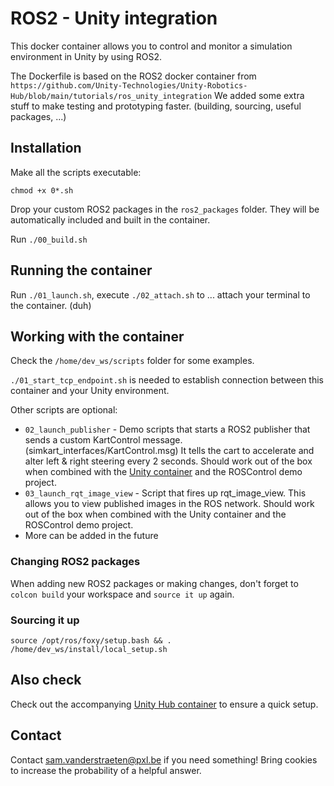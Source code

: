 # ROS2 - Unity integration

This docker container allows you to control and monitor a simulation environment in Unity by using ROS2.

The Dockerfile is based on the ROS2 docker container from ```https://github.com/Unity-Technologies/Unity-Robotics-Hub/blob/main/tutorials/ros_unity_integration```
We added some extra stuff to make testing and prototyping faster. (building, sourcing, useful packages, ...)

## Installation

Make all the scripts executable:

```chmod +x 0*.sh```

Drop your custom ROS2 packages in the ```ros2_packages``` folder. They will be automatically included and built in the container.

Run ```./00_build.sh```

## Running the container

Run ```./01_launch.sh```, execute ```./02_attach.sh``` to ... attach your terminal to the container. (duh)

## Working with the container

Check the ```/home/dev_ws/scripts``` folder for some examples.

```./01_start_tcp_endpoint.sh``` is needed to establish connection between this container and your Unity environment.

Other scripts are optional:
* ```02_launch_publisher``` - Demo scripts that starts a ROS2 publisher that sends a custom KartControl message. (simkart_interfaces/KartControl.msg) It tells the cart to accelerate and alter left & right steering every 2 seconds. Should work out of the box when combined with the [Unity container](https://github.com/PXLRoboticsLab/Unity_Hub) and the ROSControl demo project.
* ```03_launch_rqt_image_view``` - Script that fires up rqt_image_view. This allows you to view published images in the ROS network. Should work out of the box when combined with the Unity container and the ROSControl demo project.
* More can be added in the future

### Changing ROS2 packages
When adding new ROS2 packages or making changes, don't forget to ```colcon build``` your workspace and ```source it up``` again. 

### Sourcing it up

```source /opt/ros/foxy/setup.bash && . /home/dev_ws/install/local_setup.sh```


## Also check

Check out the accompanying [Unity Hub container](https://github.com/PXLRoboticsLab/Unity_Hub) to ensure a quick setup.

## Contact

Contact [sam.vanderstraeten@pxl.be](sam.vanderstraeten@pxl.be) if you need something! Bring cookies to increase the probability of a helpful answer.
